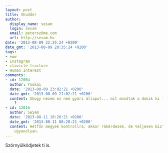 ```yaml
---
layout: post
title: Shudder
author:
  display_name: sesam
  login: sesam
  email: petersz@me.com
  url: http://sesam.hu
date: '2013-08-09 22:35:24 +0200'
date_gmt: '2013-08-09 20:35:24 +0200'
tags:
- eww
- Instagram
- clavicle fracture
- Human Interest
comments:
- id: 12004
  author: Youkai
  date: '2013-08-09 23:02:21 +0200'
  date_gmt: '2013-08-09 21:02:21 +0200'
  content: Ahogy nézem ez nem gyári állapot... mit mondtak a dokik ki fog egyenesedni
    ?
- id: 12016
  author: SeSam
  date: '2013-08-11 10:28:21 +0200'
  date_gmt: '2013-08-11 08:28:21 +0200'
  content: Hétfőn megyek kontrollra, akkor rákérdezek, de teljesen biztos nem lesz
    ugyanolyan.
---
```


Szörnyülködjetek ti is.
